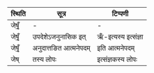 | स्थिति | सूत्र | टिप्पणी |
| ----- | ------- | ------ |
| जेषृँ॒ | - | - |
| जेषृँ॒ | उपदेशेऽजनुनासिक इत् | ऋँ-इत्यस्य इत्संज्ञा |
| जेषृँ॒ | अनुदात्तङित आत्मनेपदम् | इति आत्मनेपदम् |
| जेष् | तस्य लोपः | इत्संज्ञकस्य लोपः |
